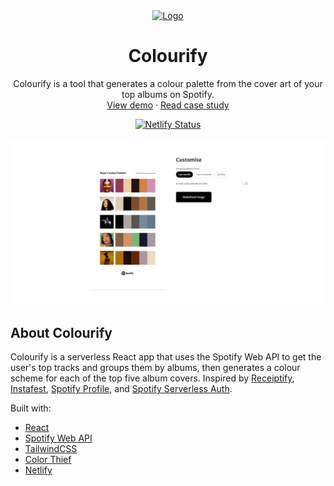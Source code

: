 <div align="center">
  <a href="https://github.com/github_username/repo_name">
    <img src="./public/images/favicon.ico" alt="Logo" width="80" height="80">
  </a>
  <h1>Colourify</h1>
  <p>
    Colourify is a tool that generates a colour palette from the cover art of your top albums on Spotify.
    <br />
    <a href="https://mycolourify.netlify.app/">View demo</a>
    ·
    <a href="https://natalieayuba.github.io/projects/colourify">Read case study</a>
  </p>
  <a href="https://app.netlify.com/sites/mycolourify/deploys">
    <img alt="Netlify Status" src="https://api.netlify.com/api/v1/badges/f9456101-3782-4a92-9b67-dbe786fba204/deploy-status">
  </a>
  <img src="https://raw.githubusercontent.com/natalieayuba/colourify/main/public/images/og-image.png" alt="Colourify Preview" style="border-radius:8px; margin-top:16px;" />
</div>

## About Colourify
Colourify is a serverless React app that uses the Spotify Web API to get the user's top tracks and groups them by albums, then generates a colour scheme for each of the top five album covers. Inspired by [Receiptify](https://receiptify.herokuapp.com/), [Instafest](https://www.instafest.app), [Spotify Profile](https://spotify-profile.herokuapp.com/), and [Spotify Serverless Auth](https://serverless-spotify-auth.netlify.app/).

Built with:

- [React](https://react.dev/)
- [Spotify Web API](https://developer.spotify.com/documentation/web-api/)
- [TailwindCSS](https://tailwindcss.com/)
- [Color Thief](https://lokeshdhakar.com/projects/color-thief/)
- [Netlify](https://www.netlify.com/)